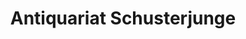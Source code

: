 ---
title: "Antiquariat Schusterjunge"
url: /wismar/antiquariat-schusterjunge/
shop: Antiquitäten
---